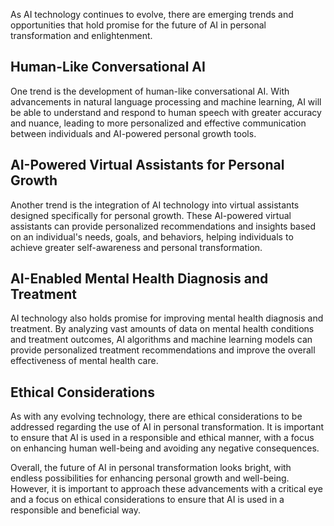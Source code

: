
As AI technology continues to evolve, there are emerging trends and opportunities that hold promise for the future of AI in personal transformation and enlightenment.

Human-Like Conversational AI
----------------------------

One trend is the development of human-like conversational AI. With advancements in natural language processing and machine learning, AI will be able to understand and respond to human speech with greater accuracy and nuance, leading to more personalized and effective communication between individuals and AI-powered personal growth tools.

AI-Powered Virtual Assistants for Personal Growth
-------------------------------------------------

Another trend is the integration of AI technology into virtual assistants designed specifically for personal growth. These AI-powered virtual assistants can provide personalized recommendations and insights based on an individual's needs, goals, and behaviors, helping individuals to achieve greater self-awareness and personal transformation.

AI-Enabled Mental Health Diagnosis and Treatment
------------------------------------------------

AI technology also holds promise for improving mental health diagnosis and treatment. By analyzing vast amounts of data on mental health conditions and treatment outcomes, AI algorithms and machine learning models can provide personalized treatment recommendations and improve the overall effectiveness of mental health care.

Ethical Considerations
----------------------

As with any evolving technology, there are ethical considerations to be addressed regarding the use of AI in personal transformation. It is important to ensure that AI is used in a responsible and ethical manner, with a focus on enhancing human well-being and avoiding any negative consequences.

Overall, the future of AI in personal transformation looks bright, with endless possibilities for enhancing personal growth and well-being. However, it is important to approach these advancements with a critical eye and a focus on ethical considerations to ensure that AI is used in a responsible and beneficial way.

